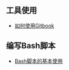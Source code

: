 
## 工具使用

- [如何使用Gitbook](工具使用/如何使用gitbook.md)

## 编写Bash脚本

- [Bash脚本的基本使用](编写bash脚本/bash脚本的基本使用.md)